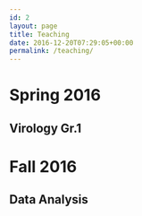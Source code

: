 ```yaml
---
id: 2
layout: page
title: Teaching
date: 2016-12-20T07:29:05+00:00
permalink: /teaching/
---
```


# Spring 2016

## Virology Gr.1

# Fall 2016

## Data Analysis
